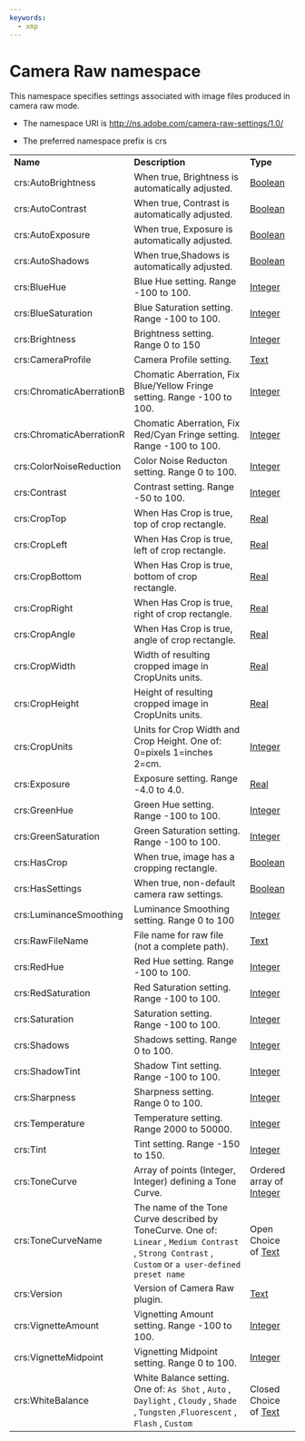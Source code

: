 ```yaml
---
keywords:
  - xmp
---
```


# Camera Raw namespace

This namespace specifies settings associated with image files produced in camera raw mode.

- The namespace URI is http://ns.adobe.com/camera-raw-settings/1.0/

- The preferred namespace prefix is crs

|    |           |    |
|----|-----------|----|
|**Name**|**Description**|**Type**|
|crs:AutoBrightness|When true, Brightness is automatically adjusted.  |[Boolean](./XMPDataTypes/CoreProperties.md#boolean)|
|crs:AutoContrast|When true, Contrast is automatically adjusted.  |[Boolean](./XMPDataTypes/CoreProperties.md#boolean)|
|crs:AutoExposure|When true, Exposure is automatically adjusted.  |[Boolean](./XMPDataTypes/CoreProperties.md#boolean)|
|crs:AutoShadows|When true,Shadows is automatically adjusted.  |[Boolean](./XMPDataTypes/CoreProperties.md#boolean)|
|crs:BlueHue|Blue Hue setting. Range -100 to 100.  |[Integer](./XMPDataTypes/CoreProperties.md#integer)|
|crs:BlueSaturation|Blue Saturation setting. Range -100 to 100.  |[Integer](./XMPDataTypes/CoreProperties.md#integer)|
|crs:Brightness|Brightness setting. Range 0 to 150  |[Integer](./XMPDataTypes/CoreProperties.md#integer)|
|crs:CameraProfile|Camera Profile setting.  |[Text](./XMPDataTypes/CoreProperties.md#text)|
|crs:ChromaticAberrationB|Chomatic Aberration, Fix Blue/Yellow Fringe setting. Range -100 to 100.  |[Integer](./XMPDataTypes/CoreProperties.md#integer)|
|crs:ChromaticAberrationR|Chomatic Aberration, Fix Red/Cyan Fringe setting. Range -100 to 100.  |[Integer](./XMPDataTypes/CoreProperties.md#integer)|
|crs:ColorNoiseReduction|Color Noise Reducton setting. Range 0 to 100.  |[Integer](./XMPDataTypes/CoreProperties.md#integer)|
|crs:Contrast|Contrast setting. Range -50 to 100.  |[Integer](./XMPDataTypes/CoreProperties.md#integer)|
|crs:CropTop|When Has Crop is true, top of crop rectangle.  |[Real](./XMPDataTypes/CoreProperties.md#real)|
|crs:CropLeft|When Has Crop is true, left of crop rectangle.  |[Real](./XMPDataTypes/CoreProperties.md#real)|
|crs:CropBottom|When Has Crop is true, bottom of crop rectangle.  |[Real](./XMPDataTypes/CoreProperties.md#real)|
|crs:CropRight|When Has Crop is true, right of crop rectangle.  |[Real](./XMPDataTypes/CoreProperties.md#real)|
|crs:CropAngle|When Has Crop is true, angle of crop rectangle.  |[Real](./XMPDataTypes/CoreProperties.md#real)|
|crs:CropWidth|Width of resulting cropped image in CropUnits units.  |[Real](./XMPDataTypes/CoreProperties.md#real)|
|crs:CropHeight|Height of resulting cropped image in CropUnits units.  |[Real](./XMPDataTypes/CoreProperties.md#real)|
|crs:CropUnits|Units for Crop Width and Crop Height. One of: 0=pixels 1=inches 2=cm.  |[Integer](./XMPDataTypes/CoreProperties.md#integer)|
|crs:Exposure|Exposure setting. Range -4.0 to 4.0.  |[Real](./XMPDataTypes/CoreProperties.md#real)|
|crs:GreenHue|Green Hue setting. Range -100 to 100.  |[Integer](./XMPDataTypes/CoreProperties.md#integer)|
|crs:GreenSaturation|Green Saturation setting. Range -100 to 100.  |[Integer](./XMPDataTypes/CoreProperties.md#integer)|
|crs:HasCrop|When true, image has a cropping rectangle.  |[Boolean](./XMPDataTypes/CoreProperties.md#boolean)|
|crs:HasSettings|When true, non-default camera raw settings.  |[Boolean](./XMPDataTypes/CoreProperties.md#boolean)|
|crs:LuminanceSmoothing|Luminance Smoothing setting. Range 0 to 100  |[Integer](./XMPDataTypes/CoreProperties.md#integer)|
|crs:RawFileName|File name for raw file (not a complete path).  |[Text](./XMPDataTypes/CoreProperties.md#text)|
|crs:RedHue|Red Hue setting. Range -100 to 100.  |[Integer](./XMPDataTypes/CoreProperties.md#integer)|
|crs:RedSaturation|Red Saturation setting. Range -100 to 100.  |[Integer](./XMPDataTypes/CoreProperties.md#integer)|
|crs:Saturation|Saturation setting. Range -100 to 100.  |[Integer](./XMPDataTypes/CoreProperties.md#integer)|
|crs:Shadows|Shadows setting. Range 0 to 100.  |[Integer](./XMPDataTypes/CoreProperties.md#integer)|
|crs:ShadowTint|Shadow Tint setting. Range -100 to 100.  |[Integer](./XMPDataTypes/CoreProperties.md#integer)|
|crs:Sharpness|Sharpness setting. Range 0 to 100.  |[Integer](./XMPDataTypes/CoreProperties.md#integer)|
|crs:Temperature|Temperature setting. Range 2000 to 50000.  |[Integer](./XMPDataTypes/CoreProperties.md#integer)|
|crs:Tint|Tint setting. Range -150 to 150.  |[Integer](./XMPDataTypes/CoreProperties.md#integer)|
|crs:ToneCurve|Array of points (Integer, Integer) defining a Tone Curve.  |Ordered array of [Integer](./XMPDataTypes/CoreProperties.md#integer)|
|crs:ToneCurveName|The name of the Tone Curve described by ToneCurve. One of: `Linear` , `Medium Contrast` , `Strong Contrast` , `Custom` or `a user-defined preset name` |Open Choice of [Text](./XMPDataTypes/CoreProperties.md#text)|
|crs:Version|Version of Camera Raw plugin.  |[Text](./XMPDataTypes/CoreProperties.md#text)|
|crs:VignetteAmount|Vignetting Amount setting. Range -100 to 100.  |[Integer](./XMPDataTypes/CoreProperties.md#integer)|
|crs:VignetteMidpoint|Vignetting Midpoint setting. Range 0 to 100.  |[Integer](./XMPDataTypes/CoreProperties.md#integer)|
|crs:WhiteBalance|White Balance setting. One of: `As Shot` , `Auto` , `Daylight` , `Cloudy` , `Shade` , `Tungsten` ,`Fluorescent` , `Flash` , `Custom` |Closed Choice of [Text](./XMPDataTypes/CoreProperties.md#text)|
